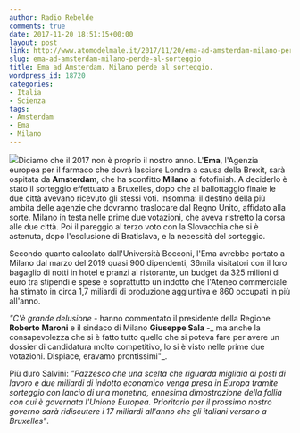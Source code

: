 ```yaml
---
author: Radio Rebelde
comments: true
date: 2017-11-20 18:51:15+00:00
layout: post
link: http://www.atomodelmale.it/2017/11/20/ema-ad-amsterdam-milano-perde-al-sorteggio/
slug: ema-ad-amsterdam-milano-perde-al-sorteggio
title: Ema ad Amsterdam. Milano perde al sorteggio.
wordpress_id: 18720
categories:
- Italia
- Scienza
tags:
- Amsterdam
- Ema
- Milano
---
```


![](http://www.atomodelmale.it/wp-content/uploads/2017/11/Ema_sede-300x200.jpg)Diciamo che il 2017 non è proprio il nostro anno.
L'**Ema**, l'Agenzia europea per il farmaco che dovrà lasciare Londra a causa della Brexit, sarà ospitata da **Amsterdam**, che ha sconfitto **Milano** al fotofinish. A deciderlo è stato il sorteggio effettuato a Bruxelles, dopo che al ballottaggio finale le due città avevano ricevuto gli stessi voti. Insomma: il destino della più ambita delle agenzie che dovranno traslocare dal Regno Unito, affidato alla sorte.
Milano in testa nelle prime due votazioni, che aveva ristretto la corsa alle due città. Poi il pareggio al terzo voto con la Slovacchia che si è astenuta, dopo l'esclusione di Bratislava, e la necessità del sorteggio.

Secondo quanto calcolato dall'Università Bocconi, l'Ema avrebbe portato a Milano dal marzo del 2019 quasi 900 dipendenti, 36mila visitatori con il loro bagaglio di notti in hotel e pranzi al ristorante, un budget da 325 milioni di euro tra stipendi e spese e soprattutto un indotto che l'Ateneo commerciale ha stimato in circa 1,7 miliardi di produzione aggiuntiva e 860 occupati in più all'anno.



_"C'è grande delusione_ - hanno commentato il presidente della Regione **Roberto Maroni** e il sindaco di Milano **Giuseppe Sala** -_ ma anche la consapevolezza che si è fatto tutto quello che si poteva fare per avere un dossier di candidatura molto competitivo, lo si è visto nelle prime due votazioni. Dispiace, eravamo prontissimi"_.

Più duro Salvini: _"Pazzesco che una scelta che riguarda migliaia di posti di lavoro e due miliardi di indotto economico venga presa in Europa tramite sorteggio con lancio di una monetina, ennesima dimostrazione della follia con cui è governata l'Unione Europea. Prioritario per il prossimo nostro governo sarà ridiscutere i 17 miliardi all'anno che gli italiani versano a Bruxelles"_.
